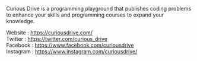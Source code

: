 Curious Drive is a programming playground that publishes coding problems to enhance your skills and programming courses to expand your knowledge.

Website : https://curiousdrive.com/  
Twitter : https://twitter.com/curious_drive  
Facebook : https://www.facebook.com/curiousdrive  
Instagram : https://www.instagram.com/curiousdrive/  

<!--
**CuriousDrive/CuriousDrive** is a ✨ _special_ ✨ repository because its `README.md` (this file) appears on your GitHub profile.

Here are some ideas to get you started:

- 🔭 I’m currently working on ...
- 🌱 I’m currently learning ...
- 👯 I’m looking to collaborate on ...
- 🤔 I’m looking for help with ...
- 💬 Ask me about ...
- 📫 How to reach me: ...
- 😄 Pronouns: ...
- ⚡ Fun fact: ...
-->
